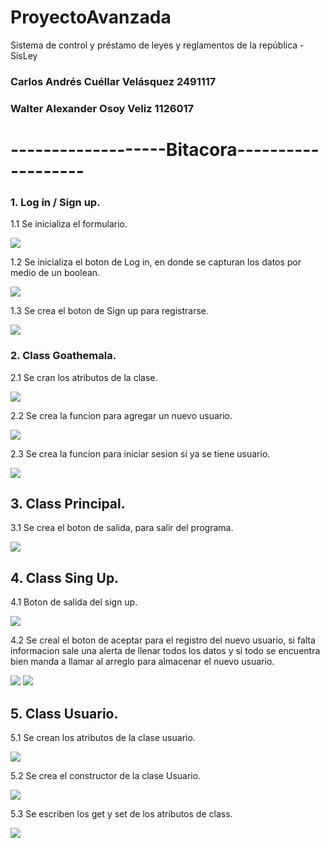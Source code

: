 ﻿# ProyectoAvanzada
Sistema de control y préstamo de leyes y reglamentos de la república - SisLey

### Carlos Andrés Cuéllar Velásquez 2491117
### Walter Alexander Osoy Veliz 1126017

# -------------------Bitacora-------------------

### 1. Log in / Sign up.

   1.1 Se inicializa el formulario. 
   
   ![](ProyectoPrograFotos/1.png)
    
   1.2 Se inicializa el boton de Log in, en donde se capturan los datos por medio de un boolean.
   
   ![](ProyectoPrograFotos/2.png) 
   
   1.3 Se crea el boton de Sign up para registrarse.
   
   ![](ProyectoPrograFotos/3.png)
   

### 2. Class Goathemala.

   2.1 Se cran los atributos de la clase. 
   
   ![](ProyectoPrograFotos/4.png)
   
   2.2 Se crea la funcion para agregar un nuevo usuario.
   
   ![](ProyectoPrograFotos/5.png)
   
   2.3 Se crea la funcion para iniciar sesion si ya se tiene usuario. 
   
   ![](ProyectoPrograFotos/6.png)
   
## 3. Class Principal.

   3.1 Se crea el boton de salida, para salir del programa.
   
   ![](ProyectoPrograFotos/7.png)
   
## 4. Class Sing Up.
   
   4.1 Boton de salida del sign up.
   
   ![](ProyectoPrograFotos/8.png)
   
   4.2  Se creal el boton de aceptar para el registro del nuevo usuario, si falta informacion sale una alerta de llenar todos los datos y si todo se encuentra bien manda a llamar al arreglo para almacenar el nuevo usuario.
   
   ![](ProyectoPrograFotos/9.png)
   ![](ProyectoPrograFotos/10.png)
    
## 5. Class Usuario.

   5.1 Se crean los atributos de la clase usuario. 
   
   ![](ProyectoPrograFotos/14.png)

   5.2 Se crea el constructor de la clase Usuario.
   
   ![](ProyectoPrograFotos/15.png)
    
   5.3 Se escriben los get y set de los atributos de class. 
   
   ![](ProyectoPrograFotos/16.png)






 
 


